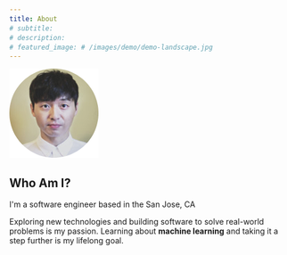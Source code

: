 ```yaml
---
title: About
# subtitle: 
# description: 
# featured_image: # /images/demo/demo-landscape.jpg
---
```


![](images/profile/profile.png)

## Who Am I?
I'm a software engineer based in the San Jose, CA

Exploring new technologies and building software to solve real-world problems is my passion. Learning about <span style="color:66FCF1">**machine learning**</span> and taking it a step further is my lifelong goal. 
